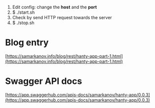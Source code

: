 1. Edit config: change the **host** and the **port**
2. $ ./start.sh
3. Check by send HTTP request towards the server
4. $ ./stop.sh

# Blog entry
[https://samarkanov.info/blog/rest/hanty-app-part-1.html](https://samarkanov.info/blog/rest/hanty-app-part-1.html)

# Swagger API docs
[https://app.swaggerhub.com/apis-docs/samarkanov/hanty-app/0.0.3](https://app.swaggerhub.com/apis-docs/samarkanov/hanty-app/0.0.3)
